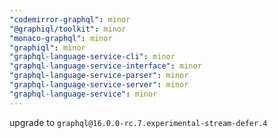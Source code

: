 ```yaml
---
"codemirror-graphql": minor
"@graphiql/toolkit": minor
"monaco-graphql": minor
"graphiql": minor
"graphql-language-service-cli": minor
"graphql-language-service-interface": minor
"graphql-language-service-parser": minor
"graphql-language-service-server": minor
"graphql-language-service": minor
---
```


upgrade to `graphql@16.0.0-rc.7.experimental-stream-defer.4`

